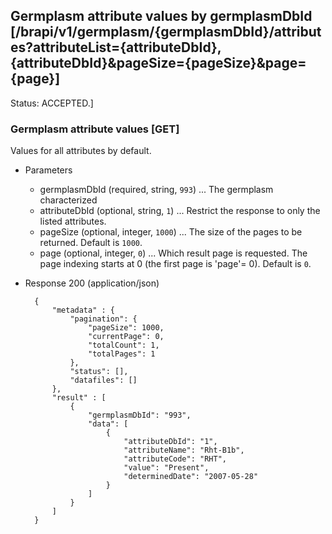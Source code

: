 ## Germplasm attribute values by germplasmDbId [/brapi/v1/germplasm/{germplasmDbId}/attributes?attributeList={attributeDbId},{attributeDbId}&pageSize={pageSize}&page={page}]

Status: ACCEPTED.]

### Germplasm attribute values [GET]
Values for all attributes by default.
+ Parameters
    + germplasmDbId (required, string, `993`) ... The germplasm characterized
    + attributeDbId (optional, string, `1`) ... Restrict the response to only the listed attributes.
    + pageSize (optional, integer, `1000`) ... The size of the pages to be returned. Default is `1000`.
    + page (optional, integer, `0`) ... Which result page is requested. The page indexing starts at 0 (the first page is 'page'= 0). Default is `0`.

+ Response 200 (application/json)

        {
            "metadata" : {
                "pagination": {
                    "pageSize": 1000,
                    "currentPage": 0,
                    "totalCount": 1,
                    "totalPages": 1
                },
                "status": [],
                "datafiles": []
            },
            "result" : [
                {
                    "germplasmDbId": "993",
                    "data": [
                        {
                            "attributeDbId": "1",
                            "attributeName": "Rht-B1b",
                            "attributeCode": "RHT",
                            "value": "Present", 
                            "determinedDate": "2007-05-28"
                        }
                    ]
                }
            ]
        }
